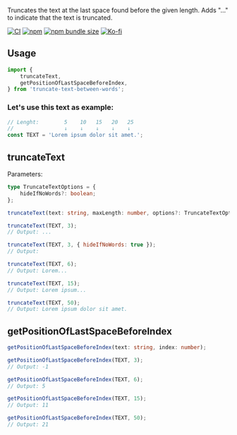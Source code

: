 Truncates the text at the last space found before the given length. Adds "..." to indicate that the text is truncated.

[![CI](https://github.com/danielvigaru/truncate-text-between-words/actions/workflows/node.js.yml/badge.svg)](https://github.com/danielvigaru/truncate-text-between-words/actions/workflows/node.js.yml)
[![npm](https://img.shields.io/badge/npm-FFF?style=flat&logo=npm&logoColor=fff&color=CB3837)](https://www.npmjs.com/package/truncate-text-between-words)
[![npm bundle size](https://img.shields.io/bundlephobia/min/truncate-text-between-words)](https://bundlephobia.com/package/truncate-text-between-words)
[![Ko-fi](https://img.shields.io/badge/Ko--fi-FF5E5B?style=flat&logo=ko-fi&logoColor=white&color=D34F4C)](https://ko-fi.com/Y8Y1DZBZU)

## Usage

```javascript
import {
    truncateText,
    getPositionOfLastSpaceBeforeIndex,
} from 'truncate-text-between-words';
```

### Let's use this text as example:

```javascript
// Lenght:        5    10   15   20   25
//                ↓    ↓    ↓    ↓    ↓
const TEXT = 'Lorem ipsum dolor sit amet.';
```

## truncateText

Parameters:

```typescript
type TruncateTextOptions = {
    hideIfNoWords?: boolean;
};

truncateText(text: string, maxLength: number, options?: TruncateTextOptions);
```

```javascript
truncateText(TEXT, 3);
// Output: ...

truncateText(TEXT, 3, { hideIfNoWords: true });
// Output:

truncateText(TEXT, 6);
// Output: Lorem...

truncateText(TEXT, 15);
// Output: Lorem ipsum...

truncateText(TEXT, 50);
// Output: Lorem ipsum dolor sit amet.
```

## getPositionOfLastSpaceBeforeIndex

```typescript
getPositionOfLastSpaceBeforeIndex(text: string, index: number);

```

```javascript
getPositionOfLastSpaceBeforeIndex(TEXT, 3);
// Output: -1

getPositionOfLastSpaceBeforeIndex(TEXT, 6);
// Output: 5

getPositionOfLastSpaceBeforeIndex(TEXT, 15);
// Output: 11

getPositionOfLastSpaceBeforeIndex(TEXT, 50);
// Output: 21
```
